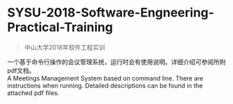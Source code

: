 # SYSU-2018-Software-Engneering-Practical-Training
> 中山大学2018年软件工程实训

一个基于命令行操作的会议管理系统，运行时会有使用说明。详细介绍可参阅所附pdf文档。\
A Meetings Management System based on command line. There are instructions when running. Detailed descriptions can be found in the attached pdf files.
